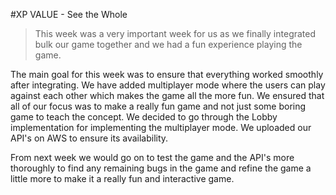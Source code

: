 #XP VALUE - See the Whole

> This week was a very important week for us as we finally integrated bulk our game together and we had a fun experience playing the game.

The main goal for this week was to ensure that everything worked smoothly after integrating. We have added multiplayer mode where the users can play against each other which makes the game all the more fun. We ensured that all of our focus was to make a really fun game and not just some boring game to teach the concept. We decided to go through the Lobby implementation for implementing the multiplayer mode. We uploaded our API's on AWS to ensure its availability.

From next week we would go on to test the game and the API's more thoroughly to find any remaining bugs in the game and refine the game a little more to make it a really fun and interactive game.
